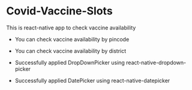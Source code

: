 # Covid-Vaccine-Slots
This is react-native app to check vaccine availability

- You can check vaccine availability by pincode
- You can check vaccine availability by district


- Successfully applied DropDownPicker using react-native-dropdown-picker
- Successfully applied DatePicker using react-native-datepicker